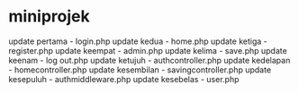 # miniprojek
update pertama - login.php
update kedua - home.php 
update ketiga - register.php
update keempat - admin.php
update kelima - save.php
update keenam - log out.php
update ketujuh - authcontroller.php
update kedelapan - homecontroller.php
update kesembilan - savingcontroller.php
update kesepuluh - authmiddleware.php
update kesebelas - user.php
